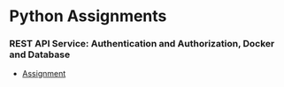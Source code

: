 # Python Assignments

### REST API Service: Authentication and Authorization, Docker and Database

- [Assignment](https://github.com/shopot/python-assignments/blob/main/api-service-part-1/assignment.md)
